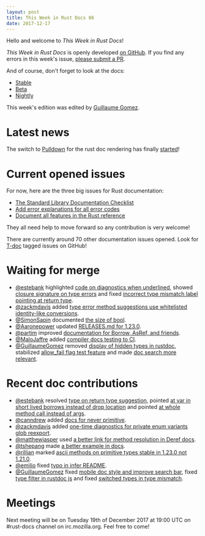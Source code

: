 ```yaml
---
layout: post
title: This Week in Rust Docs 86
date: 2017-12-17
---
```


Hello and welcome to *This Week in Rust Docs*!

*This Week in Rust Docs* is openly developed [on GitHub](https://github.com/GuillaumeGomez/this-week-in-rust-docs).
If you find any errors in this week's issue, [please submit a PR](https://github.com/GuillaumeGomez/this-week-in-rust-docs/pulls).

And of course, don't forget to look at the docs:

* [Stable](https://doc.rust-lang.org/)
* [Beta](https://doc.rust-lang.org/beta/)
* [Nightly](https://doc.rust-lang.org/nightly/)

This week's edition was edited by [Guillaume Gomez](https://github.com/GuillaumeGomez).

# Latest news

The switch to [Pulldown](https://github.com/google/pulldown-cmark) for the rust doc rendering has finally [started](https://github.com/rust-lang/rust/pull/41991)!

# Current opened issues

For now, here are the three big issues for Rust documentation:

* [The Standard Library Documentation Checklist](https://github.com/rust-lang/rust/issues/29329)
* [Add error explanations for all error codes](https://github.com/rust-lang/rust/issues/32777)
* [Document all features in the Rust reference](https://github.com/rust-lang-nursery/reference/issues/9)

They all need help to move forward so any contribution is very welcome!

There are currently around 70 other documentation issues opened. Look for [T-doc](https://github.com/rust-lang/rust/labels/T-doc) tagged issues on GitHub!

# Waiting for merge

* [@estebank](https://github.com/estebank) highlighted [code on diagnostics when underlined](https://github.com/rust-lang/rust/pull/45752), showed [closure signature on type errors](https://github.com/rust-lang/rust/pull/46350) and fixed [incorrect type mismatch label pointing at return type](https://github.com/rust-lang/rust/pull/46720).
* [@zackmdavis](https://github.com/zackmdavis) added [type error method suggestions use whitelisted identity-like conversions](https://github.com/rust-lang/rust/pull/46461).
* [@SimonSapin](https://github.com/SimonSapin) documented [the size of bool](https://github.com/rust-lang/rust/pull/46156).
* [@Aaronepower](https://github.com/Aaronepower) updated [RELEASES.md for 1.23.0](https://github.com/rust-lang/rust/pull/46327).
* [@partim](https://github.com/partim) improved [documentation for Borrow, AsRef, and friends](https://github.com/rust-lang/rust/pull/46518).
* [@MaloJaffre](https://github.com/MaloJaffre) added [compiler docs testing to CI](https://github.com/rust-lang/rust/pull/46278).
* [@GuillaumeGomez](https://github.com/GuillaumeGomez) removed [display of hidden types in rustdoc](https://github.com/rust-lang/rust/pull/46359), stabilized [allow_fail flag test feature](https://github.com/rust-lang/rust/pull/46501) and made [doc search more relevant](https://github.com/rust-lang/rust/pull/46700).

# Recent doc contributions

* [@estebank](https://github.com/estebank) resolved [type on return type suggestion](https://github.com/rust-lang/rust/pull/46608), pointed [at var in short lived borrows instead of drop location](https://github.com/rust-lang/rust/pull/46719) and pointed [at whole method call instead of args](https://github.com/rust-lang/rust/pull/46633).
* [@canndrew](https://github.com/canndrew) added [docs for never primitive](https://github.com/rust-lang/rust/pull/46232).
* [@zackmdavis](https://github.com/zackmdavis) added [one-time diagnostics for private enum variants glob reexport](https://github.com/rust-lang/rust/pull/46248).
* [@matthewjasper](https://github.com/matthewjasper) used [a better link for method resolution in Deref docs](https://github.com/rust-lang/rust/pull/46601).
* [@tshepang](https://github.com/tshepang) made [a better example in docs](https://github.com/rust-lang/rust/pull/46737).
* [@rillian](https://github.com/rillian) marked [ascii methods on primitive types stable in 1.23.0 not 1.21.0](https://github.com/rust-lang/rust/pull/46411).
* [@emilio](https://github.com/emilio) fixed [typo in infer README](https://github.com/rust-lang/rust/pull/46625).
* [@GuillaumeGomez](https://github.com/GuillaumeGomez) fixed [mobile doc style and improve search bar](https://github.com/rust-lang/rust/pull/46668), fixed [type filter in rustdoc js](https://github.com/rust-lang/rust/pull/46672) and fixed [switched types in type mismatch](https://github.com/rust-lang/rust/pull/46611).

# Meetings

Next meeting will be on Tuesday 19th of December 2017 at 19:00 UTC on #rust-docs channel on irc.mozilla.org. Feel free to come!
